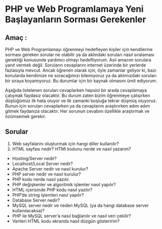 PHP ve Web Programlamaya Yeni Başlayanların Sorması Gerekenler
==============================================================

## Amaç : ##
PHP ve Web Programlamayı öğrenmeyi hedefleyen kişiler için kendilerine sorması gereken sorular ne olabilir ya da aklındaki soruları nasıl sıralaması gerektiği konusunda yardımcı olmayı hedefliyorum. Asıl amacım sorulara yanıt vermek değil. Soruların cevaplarını internet üzerinde bir yerlerde fazlasıyla mevcut. Ancak öğrenen olarak için, öyle zamanlar geliyor ki, bazı konularda kendimize ne soracağımızı bilemiyoruz ya da aklımızdaki soruları bir sıraya koyamıyoruz. Bu durumlar için bir kaynak olmasını ümit ediyorum.

Aşağıda listelenen soruları cevaplarken hepsini bir arada cevaplamaya çalışmak faydasız olacaktır. Bu durum zaten bizim öğrenmeye çalışırken düştüğümüz ilk hata oluyor ve ilk zamanki boşluğa tekrar düşmüş oluyoruz. Bunun için soruları cevaplarken  ya da cevaplarını araştırırken adım adım gitmek faydanıza olacaktır. Her sorunun cevabını özellikle araştırmak ve özümsemek gerekir.

## Sorular ##
1. Web sayfalarını oluşturmak için hangi diller kullanılır?
2. HTML sayfası nedir? HTMl kodunu nerde ve nasıl yazarım?
* Hosting/Server nedir?
* Localhost/Local Server nedir?
* Apache Server nedir ve nasıl kurulur?
* PHP server nedir ve nasıl kurulur?
* PHP kodu nerde nasıl yazılır.
* PHP değişkenler ve algoritmik işlemler nasıl yapılır?
* HTML içerisinde PHP kodu nasıl yazılır?
* PHP’de string işlemleri nasıl yapılır?
* Database Server nedir?
* MySQL server nedir ve neden MySQL (ya da hangi database server kullanılacaksa)?
* PHP ile MySQL server’a nasıl bağlanılır ve nasıl veri çekilir?
* Verileri HTML kodu ekranda nasıl düzgün gösteririm?

